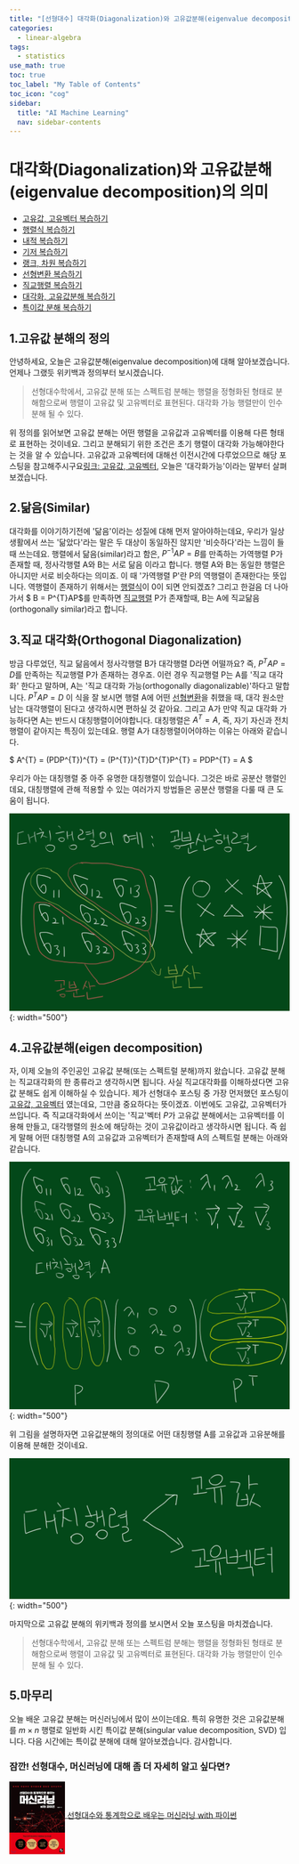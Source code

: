 ```yaml
---
title: "[선형대수] 대각화(Diagonalization)와 고유값분해(eigenvalue decomposition)의 의미" 
categories:
  - linear-algebra
tags:
  - statistics
use_math: true
toc: true
toc_label: "My Table of Contents"
toc_icon: "cog"
sidebar:
  title: "AI Machine Learning"
  nav: sidebar-contents
---
```



# 대각화(Diagonalization)와 고유값분해(eigenvalue decomposition)의 의미

* [고유값, 고유벡터 복습하기](https://losskatsu.github.io/linear-algebra/eigen/)
* [행렬식 복습하기](https://losskatsu.github.io/linear-algebra/determinant/)
* [내적 복습하기](https://losskatsu.github.io/linear-algebra/innerproduct/)
* [기저 복습하기](https://losskatsu.github.io/linear-algebra/basis/)
* [랭크, 차원 복습하기](https://losskatsu.github.io/linear-algebra/rank-dim/)
* [선형변환 복습하기](https://losskatsu.github.io/linear-algebra/linear-trans/)
* [직교행렬 복습하기](https://losskatsu.github.io/linear-algebra/orthogonal/)
* [대각화, 고유값분해 복습하기](https://losskatsu.github.io/linear-algebra/eigen-decomposition/)
* [특이값 분해 복습하기](https://losskatsu.github.io/linear-algebra/svd/)


## 1.고유값 분해의 정의

안녕하세요, 오늘은 고유값분해(eigenvalue decomposition)에 대해 알아보겠습니다. 언제나 그랬듯 위키백과 정의부터 보시겠습니다.

> 선형대수학에서, 고유값 분해 또는 스펙트럼 분해는 행렬을 정형화된 형태로 분해함으로써 행렬이 고유값 및 고유벡터로 표현된다. 
대각화 가능 행렬만이 인수분해 될 수 있다. 

위 정의를 읽어보면 고유값 분해는 어떤 행렬을 고유값과 고유벡터를 이용해 다른 형태로 표현하는 것이네요. 
그리고 분해되기 위한 조건은 초기 행렬이 대각화 가능해야한다는 것을 알 수 있습니다. 
고유값과 고유벡터에 대해선 이전시간에 다루었으므로 해당 포스팅을 참고해주시구요[링크: 고유값, 고유벡터](https://losskatsu.github.io/linear-algebra/eigen/), 
오늘은 '대각화가능'이라는 말부터 살펴보겠습니다.

## 2.닮음(Similar)

대각화를 이야기하기전에 '닮음'이라는 성질에 대해 먼저 알아야하는데요, 
우리가 일상생활에서 쓰는 '닮았다'라는 말은 두 대상이 동일하진 않지만 '비슷하다'라는 느낌이 들 때 쓰는데요.
행렬에서 닮음(similar)라고 함은, $P^{-1}AP = B$를 만족하는 가역행렬 P가 존재할 때, 
정사각행렬 A와 B는 서로 닮음 이라고 합니다. 
행렬 A와 B는 동일한 행렬은 아니지만 서로 비슷하다는 의미죠. 
이 때 '가역행렬 P'란 P의 역행렬이 존재한다는 뜻입니다. 
역행렬이 존재하기 위해서는 [행렬식](https://losskatsu.github.io/linear-algebra/determinant/)이 0이 되면 안되겠죠?
그리고 한걸음 더 나아가서 $ B = P^{T}AP$를 만족하면 [직교행렬](https://losskatsu.github.io/linear-algebra/orthogonal/) P가 존재할때, 
B는 A에 직교닮음(orthogonally similar)라고 합니다.

## 3.직교 대각화(Orthogonal Diagonalization)

방금 다루었던, 직교 닮음에서 정사각행렬 B가 대각행렬 D라면 어떨까요? 
즉, $P^{T}AP = D$를 만족하는 직교행렬 P가 존재하는 경우죠. 
이런 경우 직교행렬 P는 A를 '직교 대각화' 한다고 말하며, 
A는 '직교 대각화 가능(orthogonally diagonalizable)'하다고 말합니다. 
$P^{T}AP = D$ 이 식을 잘 보시면 행렬 A에 어떤 [선형변환](https://losskatsu.github.io/linear-algebra/linear-trans/)을 취했을 때, 
대각 원소만 남는 대각행렬이 된다고 생각하시면 편하실 것 같아요. 
그리고 A가 만약 직교 대각화 가능하다면 A는 반드시 대칭행렬이어야합니다. 
대칭행렬은 $A^{T}=A$, 즉, 자기 자신과 전치행렬이 같아지는 특징이 있는데요. 
행렬 A가 대칭행렬이어야하는 이유는 아래와 같습니다. 

$ A^{T} = (PDP^{T})^{T} = (P^{T})^{T}D^{T}P^{T} = PDP^{T} = A $

우리가 아는 대칭행렬 중 아주 유명한 대칭행렬이 있습니다. 
그것은 바로 공분산 행렬인데요, 대칭행렬에 관해 적용할 수 있는 여러가지 방법들은 공분산 행렬을 다룰 때 큰 도움이 됩니다. 

![figure01](/assets/images/eigen_decomposition/covariance_matrix.jpg){: width="500"}

## 4.고유값분해(eigen decomposition)

자, 이제 오늘의 주인공인 고유값 분해(또는 스펙트럴 분해)까지 왔습니다. 
고유값 분해는 직교대각화의 한 종류라고 생각하시면 됩니다. 
사실 직교대각화를 이해하셨다면 고유값 분해도 쉽게 이해하실 수 있습니다. 
제가 선형대수 포스팅 중 가장 먼저했던 포스팅이 [고유값, 고유벡터](https://losskatsu.github.io/linear-algebra/eigen/) 였는데요, 
그만큼 중요하다는 뜻이겠죠. 
이번에도 고유값, 고유벡터가 쓰입니다. 
즉 직교대각화에서 쓰이는 '직교'벡터 $P$가 고유값 분해에서는 고유벡터를 이용해 만들고, 
대각행렬의 원소에 해당하는 것이 고유값이라고 생각하시면 됩니다. 
즉 쉽게 말해 어떤 대칭행렬 A의 고유값과 고유벡터가 존재할때 A의 스펙트럴 분해는 아래와 같습니다.

![figure02](/assets/images/eigen_decomposition/covariance_matrix2.jpg){: width="500"}

위 그림을 설명하자면 고유값분해의 정의대로 어떤 대칭행렬 A를 고유값과 고유분해를 이용해 분해한 것이네요.

![figure03](/assets/images/eigen_decomposition/covariance_matrix3.jpg){: width="500"}

마지막으로 고유값 분해의 위키백과 정의를 보시면서 오늘 포스팅을 마치겠습니다.

> 선형대수학에서, 고유값 분해 또는 스펙트럼 분해는 행렬을 정형화된 형태로 분해함으로써 행렬이 고유값 및 고유벡터로 표현된다. 
대각화 가능 행렬만이 인수분해 될 수 있다.

## 5.마무리

오늘 배운 고유값 분해는 머신러닝에서 많이 쓰이는데요. 
특히 유명한 것은 고유값분해를 $m \times n$ 행렬로 일반화 시킨 특이값 분해(singular value decomposition, SVD) 입니다. 
다음 시간에는 특이값 분해에 대해 알아보겠습니다. 감사합니다. 


### 잠깐! 선형대수, 머신러닝에 대해 좀 더 자세히 알고 싶다면?

<a href="http://www.yes24.com/Product/Goods/97032765?OzSrank=1"><img src="/assets/images/mybook/book_cover01.JPG" width="100" align="middle"> [선형대수와 통계학으로 배우는 머신러닝 with 파이썬](http://www.yes24.com/Product/Goods/97032765?OzSrank=1)

<br/>

